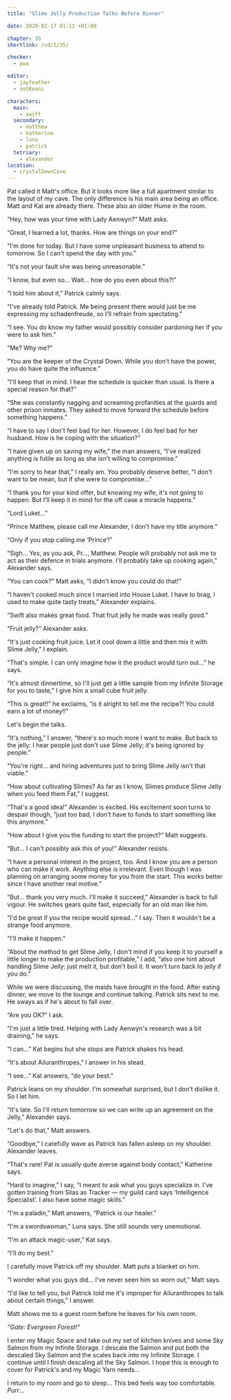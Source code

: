 ```yaml
---
title: "Slime Jelly Production Talks Before Dinner"

date: 2020-02-17 01:11 +01:00

chapter: 35
shortlink: /cd/1/35/

checker:
  - pwa

editor: 
  - jayfeather
  - notKeoni

characters:
  main:
    - swift
  secondary:
    - matthew
    - katherine
    - luna
    - patrick
  tetriary:
    - alexander
location:
  - crystalDownCave
---
```

Pat called it Matt's office.
But it looks more like a full apartment similar to the layout of my cave.
The only difference is his main area being an office.
Matt and Kat are already there.
These also an older Hume in the room.

“Hey, how was your time with Lady Aenwyn?” Matt asks.

“Great, I learned a lot, thanks.
How are things on your end?”

“I'm done for today.
But I have some unpleasant business to attend to tomorrow.
So I can't spend the day with you.”

“It's not your fault she was being unreasonable.”

“I know, but even so…
Wait… how do you even about this?!”

“I told him about it,” Patrick calmly says.

“I've already told Patrick.
Me being present there would just be me expressing my schadenfreude, so I'll refrain from spectating.”

“I see.
You do know my father would possibly consider pardoning her if you were to ask him.”

“Me? Why me?”

“You are the keeper of the Crystal Down.
While you don't have the power, you do have quite the influence.”

“I'll keep that in mind.
I hear the schedule is quicker than usual.
Is there a special reason for that?”

“She was constantly nagging and screaming profanities at the guards and other prison inmates.
They asked to move forward the schedule before something happens.”

“I have to say I don't feel bad for her.
However, I do feel bad for her husband.
How is he coping with the situation?”

“I have given up on saving my wife,” the man answers, “I've realized anything is futile as long as she isn't willing to compromise.”

“I'm sorry to hear that,” I really am.
You probably deserve better, “I don't want to be mean, but if she were to compromise…”

“I thank you for your kind offer, but knowing my wife, it's not going to happen.
But I'll keep it in mind for the off case a miracle happens.”

“Lord Luket…”

“Prince Matthew, please call me Alexander, I don't have my title anymore.”

“Only if you stop calling me ‘Prince’!”

“Sigh… Yes, as you ask, Pr…, Matthew.
People will probably not ask me to act as their defence in trials anymore.
I'll probably take up cooking again,” Alexander says.

“You can cook?” Matt asks, “I didn't know you could do that!”

“I haven't cooked much since I married into House Luket.
I have to brag, I used to make quite tasty treats,” Alexander explains.

“Swift also makes great food.
That fruit jelly he made was really good.”

“Fruit jelly?” Alexander asks.

“It's just cooking fruit juice.
Let it cool down a little and then mix it with Slime Jelly,” I explain.

“That's simple.
I can only imagine how it the product would turn out…” he says.

“It's almost dinnertime, so I'll just get a little sample from my Infinite Storage for you to taste,” I give him a small cube fruit jelly.

“This is great!!” he exclaims, “is it alright to tell me the recipe?!
You could earn a lot of money!!”

Let's begin the talks.

“It's nothing,” I answer, “there's so much more I want to make.
But back to the jelly: I hear people just don't use Slime Jelly; it's being ignored by people.”

“You're right… and hiring adventures just to bring Slime Jelly isn't that viable.”

“How about cultivating Slimes?
As far as I know, Slimes produce Slime Jelly when you feed them Fat,” I suggest.

“That's a good idea!” Alexander is excited.
His excitement soon turns to despair though, “just too bad, I don't have to funds to start something like this anymore.”

“How about I give you the funding to start the project?” Matt suggests.

“But… I can't possibly ask this of you!” Alexander resists.

“I have a personal interest in the project, too.
And I know you are a person who can make it work.
Anything else is irrelevant.
Even though I was planning on arranging some money for you from the start.
This works better since I have another real motive.”

“But… thank you very much. I'll make it succeed,” Alexander is back to full vigour.
He switches gears quite fast, especially for an old man like him.

“I'd be great if you the recipe would spread…” I say.
Then it wouldn't be a strange food anymore.

“I'll make it happen.”

“About the method to get Slime Jelly, I don't mind if you keep it to yourself a little longer to make the production profitable,” I add, “also one hint about handling Slime Jelly: just melt it, but don't boil it.
It won't turn back to jelly if you do.”

While we were discussing, the maids have brought in the food.
After eating dinner, we move to the lounge and continue talking.
Patrick sits next to me. He sways as if he's about to fall over.

“Are you OK?” I ask.

“I'm just a little tired.
Helping with Lady Aenwyn's research was a bit draining,” he says.

“I can…” Kat begins but she stops are Patrick shakes his head.

“It's about Ailuranthropes,” I answer in his stead.

“I see…” Kat answers, “do your best.”

Patrick leans on my shoulder.
I'm somewhat surprised, but I don't dislike it. So I let him.

“It's late.
So I'll return tomorrow so we can write up an agreement on the Jelly,” Alexander says.

“Let's do that,” Matt answers.

“Goodbye,” I carefully wave as Patrick has fallen asleep on my shoulder. Alexander leaves.

“That's rare! Pat is usually quite averse against body contact,” Katherine says.

“Hard to imagine,” I say, “I meant to ask what you guys specialize in.
I've gotten training from Silas as Tracker — my guild card says ‘Intelligence Specialist’.
I also have some magic skills.”

“I'm a paladin,” Matt answers, “Patrick is our healer.”

“I'm a swordswoman,” Luna says. She still sounds very unemotional.

“I'm an attack magic-user,” Kat says.

“I'll do my best.”

I carefully move Patrick off my shoulder. Matt puts a blanket on him.

“I wonder what you guys did…
I've never seen him so worn out,” Matt says.

“I'd like to tell you, but Patrick told me it's improper for Ailuranthropes to talk about certain things,” I answer.

Matt shows me to a guest room before he leaves for his own room.

*“Gate: Evergreen Forest!”*

I enter my Magic Space and take out my set of kitchen knives and some Sky Salmon from my Infinite Storage.
I descale the Salmon and put both the descaled Sky Salmon and the scales back into my Infinite Storage.
I continue until I finish descaling all the Sky Salmon.
I hope this is enough to cover for Patrick's and my Magic Yarn needs…

I return to my room and go to sleep…
This bed feels way too comfortable. *Purr*…
